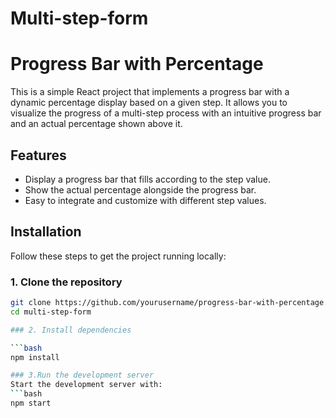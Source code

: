 # Multi-step-form
# Progress Bar with Percentage

This is a simple React project that implements a progress bar with a dynamic percentage display based on a given step. It allows you to visualize the progress of a multi-step process with an intuitive progress bar and an actual percentage shown above it.

## Features

- Display a progress bar that fills according to the step value.
- Show the actual percentage alongside the progress bar.
- Easy to integrate and customize with different step values.

## Installation

Follow these steps to get the project running locally:

### 1. Clone the repository

```bash
git clone https://github.com/yourusername/progress-bar-with-percentage.git
cd multi-step-form

### 2. Install dependencies

```bash
npm install

### 3.Run the development server
Start the development server with:
```bash
npm start


